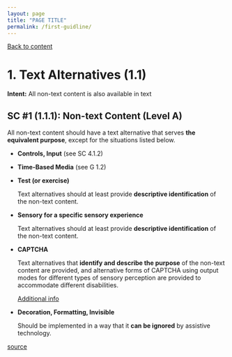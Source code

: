```yaml
---
layout: page
title: "PAGE TITLE"
permalink: /first-guidline/
---
```

<link rel="stylesheet" href="/assets/css/style.css?v=07f9abc06ad55cffb2433692575c223659db012e" media="screen"><link rel="stylesheet" href="/css/style.css">
<a class="back-link" href="https://shoshiko.github.io">Back to content</a>
   
<div class="inner" markdown="1">

# 1. Text Alternatives (1.1)

**Intent:** All non-text content is also available in text

## SC #1 (1.1.1): Non-text Content (Level A)

All non-text content should have a text alternative that serves **the equivalent purpose**, except for the situations listed below.

- **Controls, Input** (see SC 4.1.2)

- **Time-Based Media** (see G 1.2)

- **Test (or exercise)**
  
    Text alternatives should at least provide **descriptive identification** of the non-text content.

- **Sensory for a specific sensory experience**
  
    Text alternatives should at least provide **descriptive identification** of the non-text content.

- **CAPTCHA**

    Text alternatives that **identify and describe the purpose** of the non-text content are provided, and alternative forms of CAPTCHA using output modes for different types of sensory perception are provided to accommodate different disabilities.

    [Additional info](https://www.w3.org/TR/turingtest/)

- **Decoration, Formatting, Invisible**

    Should be  implemented in a way that it **can be ignored** by assistive technology.

[source](https://www.w3.org/WAI/WCAG21/Understanding/text-alternatives)

</div>